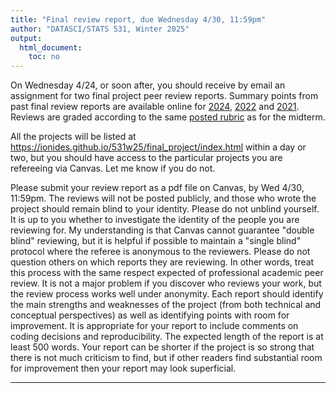 ```yaml
---
title: "Final review report, due Wednesday 4/30, 11:59pm"
author: "DATASCI/STATS 531, Winter 2025"
output:
  html_document:
    toc: no
---
```


On Wednesday 4/24, or soon after, you should receive by email an assignment for two final project peer review reports. Summary points from past final review reports are available online for  [2024](https://ionides.github.io/531w24/final_project/), [2022](https://ionides.github.io/531w22/final_project/) and [2021](https://ionides.github.io/531w21/final_project/). Reviews are graded according to the same [posted rubric](../rubric_midterm_review.html) as for the midterm.

All the projects will be listed at https://ionides.github.io/531w25/final_project/index.html within a day or two, but you should have access to the particular projects you are refereeing via Canvas. Let me know if you do not.

Please submit your review report as a pdf file on Canvas, by  Wed 4/30, 11:59pm. The reviews will not be posted publicly, and those who wrote the project should remain blind to your identity. Please do not unblind yourself. It is up to you whether to investigate the identity of the people you are reviewing for. My understanding is that Canvas cannot guarantee "double blind" reviewing, but it is helpful if possible to maintain a "single blind" protocol where the referee is anonymous to the reviewers. Please do not question others on which reports they are reviewing. In other words, treat this process with the same respect expected of professional academic peer review. It is not a major problem if you discover who reviews your work, but the review process works well under anonymity. Each report should identify the main strengths and weaknesses of the project (from both technical and conceptual perspectives) as well as identifying points with room for improvement. It is appropriate for your report to include comments on coding decisions and reproducibility. The expected length of the report is at least 500 words. Your report can be shorter if the project is so strong that there is not much criticism to find, but if other readers find substantial room for improvement then your report may look superficial.


------------
